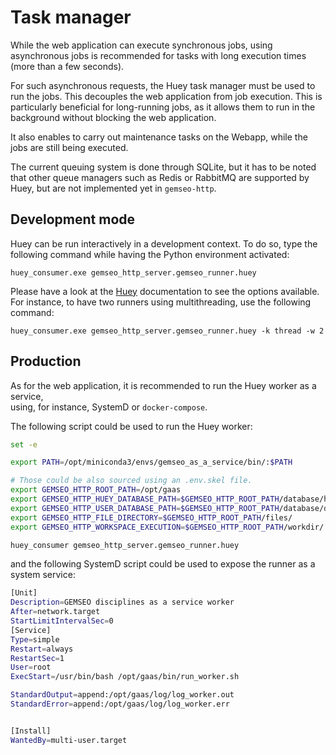 <!--
Copyright 2021 IRT Saint Exupéry, https://www.irt-saintexupery.com

This work is licensed under the Creative Commons Attribution-ShareAlike 4.0
International License. To view a copy of this license, visit
http://creativecommons.org/licenses/by-sa/4.0/ or send a letter to Creative
Commons, PO Box 1866, Mountain View, CA 94042, USA.
-->
# Task manager
While the web application can execute synchronous jobs,
using asynchronous jobs is recommended for tasks with long execution times (more than a few seconds).

For such asynchronous requests,
the Huey task manager must be used to run the jobs.
This decouples the web application from job execution.
This is particularly beneficial for long-running jobs,
as it allows them to run in the background without blocking the web application.

It also enables to carry out maintenance tasks on the Webapp,
while the jobs are still being executed.

The current queuing system is done through SQLite,
but it has to be noted that other queue managers such as Redis or RabbitMQ
are supported by Huey, but are not implemented yet in ``gemseo-http``.

## Development mode

Huey can be run interactively in a development context.
To do so, type the following command while having the Python environment activated:

`huey_consumer.exe gemseo_http_server.gemseo_runner.huey`

Please have a look at the [Huey](https://huey.readthedocs.io/en/latest/) documentation to see the options available.
For instance, to have two runners using multithreading, use the following command:

`huey_consumer.exe gemseo_http_server.gemseo_runner.huey -k thread -w 2`


## Production

As for the web application, it is recommended to run the Huey worker as a service,\
 using, for instance, SystemD or `docker-compose`.

The following script could be used to run the Huey worker:

```bash
set -e

export PATH=/opt/miniconda3/envs/gemseo_as_a_service/bin/:$PATH

# Those could be also sourced using an .env.skel file.
export GEMSEO_HTTP_ROOT_PATH=/opt/gaas
export GEMSEO_HTTP_HUEY_DATABASE_PATH=$GEMSEO_HTTP_ROOT_PATH/database/huey.db
export GEMSEO_HTTP_USER_DATABASE_PATH=$GEMSEO_HTTP_ROOT_PATH/database/database.db
export GEMSEO_HTTP_FILE_DIRECTORY=$GEMSEO_HTTP_ROOT_PATH/files/
export GEMSEO_HTTP_WORKSPACE_EXECUTION=$GEMSEO_HTTP_ROOT_PATH/workdir/

huey_consumer gemseo_http_server.gemseo_runner.huey
```

and the following SystemD script could be used to expose the runner as a system service:

```bash
[Unit]
Description=GEMSEO disciplines as a service worker
After=network.target
StartLimitIntervalSec=0
[Service]
Type=simple
Restart=always
RestartSec=1
User=root
ExecStart=/usr/bin/bash /opt/gaas/bin/run_worker.sh

StandardOutput=append:/opt/gaas/log/log_worker.out
StandardError=append:/opt/gaas/log/log_worker.err


[Install]
WantedBy=multi-user.target
```
